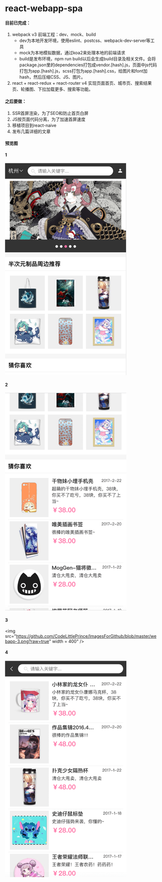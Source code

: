 # react-webapp-spa
#### 目前已完成：
1.  webpack v3 前端工程：dev、mock、build
	- dev为本地开发环境，使用eslint、postcss、webpack-dev-server等工具
	- mock为本地模拟数据，通过koa2来处理本地的前端请求
	- build是发布环境，npm run build以后会生成build目录及相关文件。会将package.json里的dependencies打包成vendor.[hash].js，页面中js代码打包为app.[hash].js，scss打包为app.[hash].css，给图片和font加hash，然后压缩CSS、JS、图片。
1. react + react-redux + react-router v4 实现页面首页、城市页、搜索结果页、轮播图、下拉加载更多、搜索等功能。

#### 之后要做：
1. SSR首屏渲染，为了SEO和防止首页白屏
1. JS按页面代码分离，为了加速首屏速度
1. 移植项目到react-naive
1. 发布几篇详细的文章

#### 预览图

#### 1
<img src="https://github.com/CodeLittlePrince/ImagesForGithub/blob/master/webpapp-1.png?raw=true" width = "400" />

#### 2
<img
src="https://github.com/CodeLittlePrince/ImagesForGithub/blob/master/webapp-2.png?raw=true" width = "400" />

#### 3
<img
src="https://github.com/CodeLittlePrince/ImagesForGithub/blob/master/webapp-3.png?raw=true" width = 400" />

#### 4
<img
src="https://github.com/CodeLittlePrince/ImagesForGithub/blob/master/webapp-4.png?raw=true" width = "400" />
